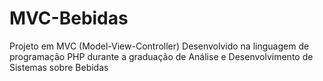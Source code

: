 # MVC-Bebidas

Projeto em MVC (Model-View-Controller) Desenvolvido na linguagem de programação PHP durante a graduação de Análise e Desenvolvimento de Sistemas sobre Bebidas
